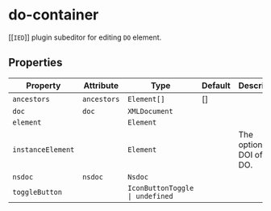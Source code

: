 # do-container

[[`IED`]] plugin subeditor for editing `DO` element.

## Properties

| Property          | Attribute   | Type                            | Default | Description                  |
|-------------------|-------------|---------------------------------|---------|------------------------------|
| `ancestors`       | `ancestors` | `Element[]`                     | []      |                              |
| `doc`             | `doc`       | `XMLDocument`                   |         |                              |
| `element`         |             | `Element`                       |         |                              |
| `instanceElement` |             | `Element`                       |         | The optional DOI of this DO. |
| `nsdoc`           | `nsdoc`     | `Nsdoc`                         |         |                              |
| `toggleButton`    |             | `IconButtonToggle \| undefined` |         |                              |
